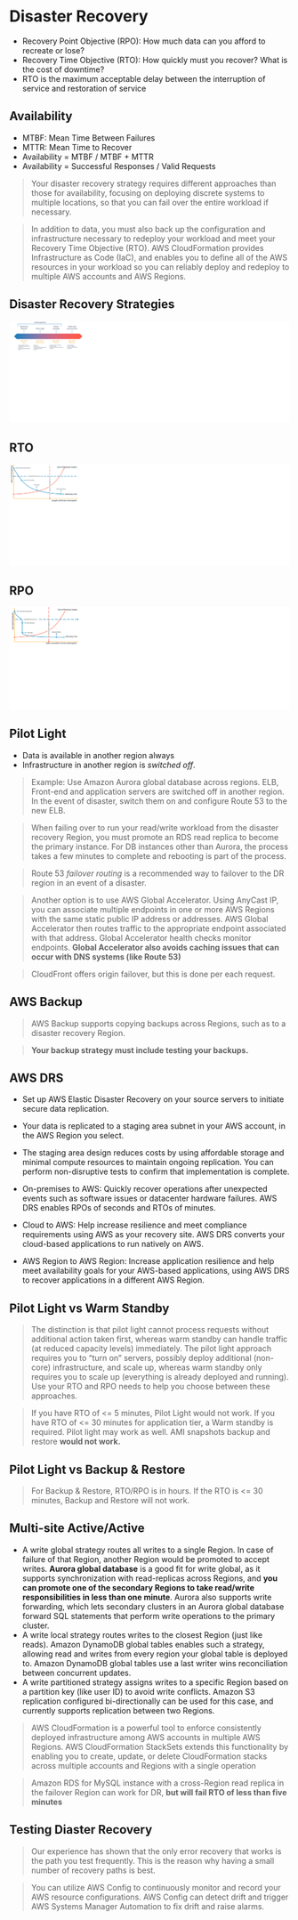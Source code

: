 # Disaster Recovery

- Recovery Point Objective (RPO): How much data can you afford to recreate or lose?
- Recovery Time Objective (RTO): How quickly must you recover? What is the cost of downtime? 
- RTO is the maximum acceptable delay between the interruption of service and restoration of service  

## Availability

- MTBF: Mean Time Between Failures
- MTTR: Mean Time to Recover
- Availability = MTBF / MTBF + MTTR
- Availability = Successful Responses / Valid Requests

> Your disaster recovery strategy requires different approaches than
those for availability, focusing on deploying discrete systems to multiple locations, so that you can fail
over the entire workload if necessary.

> In addition to data, you must also back up the configuration and infrastructure necessary to redeploy
your workload and meet your Recovery Time Objective (RTO). AWS CloudFormation provides
Infrastructure as Code (IaC), and enables you to define all of the AWS resources in your workload so
you can reliably deploy and redeploy to multiple AWS accounts and AWS Regions.

## Disaster Recovery Strategies

![DR Strategies](../images/disaster_recovery_strategies.png)

## RTO


![RTO](../images/rto_tradeoff.png)

## RPO

![RPO](../images/rpo_tradeoff.png)

## Pilot Light

- Data is available in another region always
- Infrastructure in another region is _switched off_.

> Example: Use Amazon Aurora global database across regions. ELB, Front-end and application servers are switched off in another region. 
In the event of disaster, switch them on and configure Route 53 to the new ELB.

> When failing over to run your read/write workload from the disaster recovery Region, you must promote
an RDS read replica to become the primary instance. For DB instances other than Aurora, the process
takes a few minutes to complete and rebooting is part of the process.

> Route 53 *failover routing* is a recommended way to failover to the DR region in an event of a disaster.

> Another option is to use AWS Global Accelerator. Using AnyCast IP, you can associate multiple endpoints
in one or more AWS Regions with the same static public IP address or addresses. AWS Global Accelerator
then routes traffic to the appropriate endpoint associated with that address. Global Accelerator health checks monitor endpoints.
**Global Accelerator also avoids caching issues that can occur with DNS systems (like Route 53)**

> CloudFront offers origin failover, but this is done per each request.

## AWS Backup

> AWS Backup supports copying backups across Regions, such as to a disaster recovery Region.

> **Your backup strategy must include testing your backups.**

## AWS DRS

- Set up AWS Elastic Disaster Recovery on your source servers to initiate secure data replication.
- Your data is replicated to a staging area subnet in your AWS account, in the AWS Region you select. 
- The staging area design reduces costs by using affordable storage and minimal compute resources to maintain ongoing replication. You can perform non-disruptive tests to confirm that implementation is complete.

- On-premises to AWS: Quickly recover operations after unexpected events such as software issues or datacenter hardware failures. AWS DRS enables RPOs of seconds and RTOs of minutes.
- Cloud to AWS: Help increase resilience and meet compliance requirements using AWS as your recovery site. AWS DRS converts your cloud-based applications to run natively on AWS.
- AWS Region to AWS Region: Increase application resilience and help meet availability goals for your AWS-based applications, using AWS DRS to recover applications in a different AWS Region.

## Pilot Light vs Warm Standby

> The distinction is that pilot light cannot process requests without additional action taken
first, whereas warm standby can handle traffic (at reduced capacity levels) immediately. The pilot light
approach requires you to “turn on” servers, possibly deploy additional (non-core) infrastructure, and
scale up, whereas warm standby only requires you to scale up (everything is already deployed and
running). Use your RTO and RPO needs to help you choose between these approaches.

> If you have RTO of <= 5 minutes, Pilot Light would not work.
> If you have RTO of <= 30 minutes for application tier, a Warm standby is required. Pilot light may work as well. AMI snapshots backup and restore **would not work.**

## Pilot Light vs Backup & Restore

> For Backup & Restore, RTO/RPO is in hours. If the RTO is <= 30 minutes, Backup and Restore will not work. 

## Multi-site Active/Active

- A write global strategy routes all writes to a single Region. In case of failure of that Region, another
Region would be promoted to accept writes. **Aurora global database** is a good fit for write global,
as it supports synchronization with read-replicas across Regions, and **you can promote one of the
secondary Regions to take read/write responsibilities in less than one minute**. Aurora also supports
write forwarding, which lets secondary clusters in an Aurora global database forward SQL statements
that perform write operations to the primary cluster.
- A write local strategy routes writes to the closest Region (just like reads). Amazon DynamoDB global
tables enables such a strategy, allowing read and writes from every region your global table is
deployed to. Amazon DynamoDB global tables use a last writer wins reconciliation between concurrent
updates.
- A write partitioned strategy assigns writes to a specific Region based on a partition key (like user ID)
to avoid write conflicts. Amazon S3 replication configured bi-directionally can be used for this case,
and currently supports replication between two Regions.

> AWS CloudFormation is a powerful tool to enforce consistently deployed infrastructure among AWS
accounts in multiple AWS Regions. AWS CloudFormation StackSets extends this functionality by enabling
you to create, update, or delete CloudFormation stacks across multiple accounts and Regions with
a single operation

> Amazon RDS for MySQL instance with a cross-Region read replica in the failover Region can work for DR, **but will fail RTO of less than five minutes**

## Testing Diaster Recovery

> Our experience has shown that the only error recovery that works is the path you test frequently. This is
the reason why having a small number of recovery paths is best.

> You can utilize AWS Config to continuously monitor and record your AWS resource configurations. AWS
Config can detect drift and trigger AWS Systems Manager Automation to fix drift and raise alarms.
